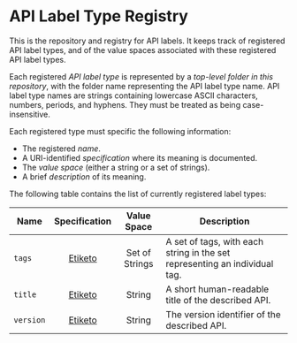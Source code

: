 # API Label Type Registry

This is the repository and registry for API labels. It keeps track of registered API label types, and of the value spaces associated with these registered API label types.

Each registered *API label type* is represented by a *top-level folder in this repository*, with the folder name representing the API label type name. API label type names are strings containing lowercase ASCII characters, numbers, periods, and hyphens. They must be treated as being case-insensitive.

Each registered type must specific the following information:

- The registered *name*.
- A URI-identified *specification* where its meaning is documented.
- The *value space* (either a string or a set of strings).
- A brief *description* of its meaning.

The following table contains the list of currently registered label types:

|Name|Specification|Value Space|Description|
|-|:-:|:-:|-|
|`tags`|[Etiketo](https://etiketo.org/)|Set of Strings|A set of tags, with each string in the set representing an individual tag.|
|`title`|[Etiketo](https://etiketo.org/)|String|A short human-readable title of the described API.|
|`version`|[Etiketo](https://etiketo.org/)|String|The version identifier of the described API.|
